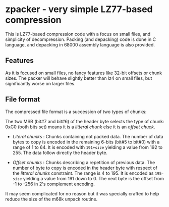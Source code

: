 # zpacker - very simple LZ77-based compression

This is LZ77-based compression code with a focus on small files, and
simplicity of decompression. Packing (and depacking) code is done in C
language, and depacking in 68000 assembly language is also provided.

## Features

As it is focused on small files, no fancy features like 32-bit offsets
or chunk sizes. The packer will behave slightly better than lz4 on
small files, but significantly worse on larger files.

## File format

The compressed file format is a succession of two types of chunks:

The two MSB (bit#7 and bit#6) of the header byte selects the type of
chunk: 0xC0 (both bits set) means it is a _litteral chunk_ else it is
an _offset chuck_.

 - _Literal chunks_ : Chunks containing not packed data. The number of
   data bytes to copy is encoded in the remaining 6-bits (bit#5 to
   bit#0) with a range of 1 to 64. It is encoded with `191+size`
   yielding a value from 192 to 255. The data follow directly the
   header byte.
 
- _Offset chunks_ : Chunks describing a repetition of previous
  data. The number of byte to copy is encoded in the header byte with
  respect of the _litteral chunks_ constraint. The range is 4
  to 195. It is encoded as `195-size` yielding a value from 191 down
  to 0.  The next byte is the offset from -1 to -256 in 2's complement
  encoding.
 
It may seem complicated for no reason but it was specially crafted to
help reduce the size of the m68k unpack routine.
